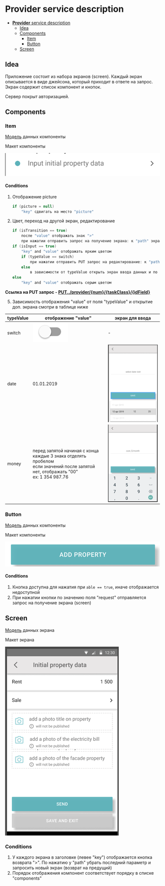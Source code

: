 [PUT../provider/{num}/{taskClass}/{idField}]:https://gitlab.4u.house/4u/provider/provider-backend/tree/develop#putprovidernumtaskclassidfield

# **Provider** service description

- [**Provider** service description](#provider-service-description)
    - [Idea](#idea)
    - [Components](#components)
        - [Item](#item)
        - [Button](#button)
    - [Screen](#screen) 
    
## Idea
>>>
Приложение состоит из набора экранов (screen). Каждый экран описывается в виде джейсона, который приходит в ответе на запрос.
Экран содержит список компонент и кнопок.

Сервер покрыт авторизацией.
>>>

## Components

### Item
>>>
[Модель](https://gitlab.4u.house/4u/provider/provider-backend/blob/master/README.md#item) данных компоненты

Макет компоненты

![image](images/item.png)

#### Conditions
1. Отображение picture
    ```kotlin    
    if (picture = null)
        "key" сдвигать на место "picture"
    ```
2. Цвет, переход на другой экран, редактирование
    ```kotlin
    if (isTransition == true)
        после "value" отображать знак ">"
        при нажатии отправить запрос на получение экрана: к "path" экрана добавить "id" компоненты
    if (isInput == true)
        "key" and "value" отображать ярким цветом
        if (typeValue == switch)
            при нажатии отправить PUT запрос на редактирование: к "path" экрана добавить "/id" компоненты (ссылку на запрос см. ниже). В запросе отправить "value" компоненты
        else
            в зависимости от typeValue открыть экран ввода данных и по нажатию на "Save" отправить аналогичный PUT запрос
    else
        "key" and "value" отображать серым цветом
    ```
**Ссылка на PUT запрос - [PUT../provider/{num}/{taskClass}/{idField}][]**

5. Зависимость отображения "value" от поля "typeValue" и открытие доп. экрана смотри в таблице ниже

typeValue | отображение "value"         | экран для ввода
--------- | --------------------------- | ---
switch    | ![image](images/switch.png) | -
date      | 01.01.2019                  | ![image](images/date_screen.png)
money     | перед запятой начиная с конца каждые 3 знака отделять пробелом <br>если значений после запятой нет, отображать "00" <br> ex: 1 354 987.76 | ![image](images/money_screen.png)
>>>


### Button
>>>
[Модель](https://gitlab.4u.house/4u/provider/provider-backend/blob/master/README.md#button) данных компоненты

Макет компоненты

![image](images/_button.png)

#### Conditions
1. Кнопка доступна для нажатия при `able == true`, иначе отображается недоступной 
1. При нажатии кнопки по значению поля "request" отправляется запрос на получение экрана (screen)
>>>

## Screen
>>>
[Модель](https://gitlab.4u.house/4u/provider/provider-backend/blob/master/README.md#screen) данных экрана

Макет экрана

![image](images/screen.png)

### Conditions
1. У каждого экрана в заголовке (левее "key") отображается кнопка возврата ">". По нажатию у "path" убрать последний параметр и запросить новый экран (возврат на предущий)
1. Порядок отображения компонент соответствует порядку в списке "components"
>>>